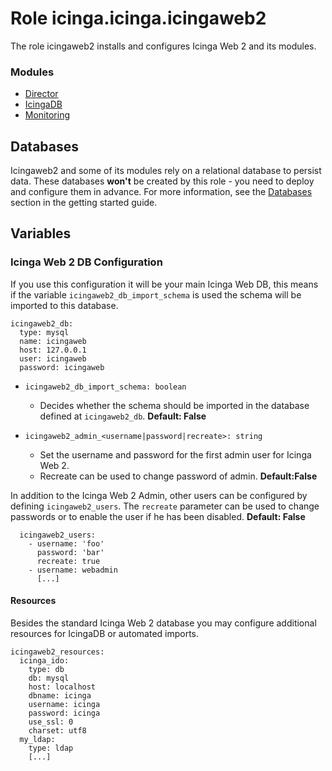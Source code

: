 # Role icinga.icinga.icingaweb2

The role icingaweb2 installs and configures Icinga Web 2 and its modules.

### Modules
* [Director](./module-director.md)
* [IcingaDB](./module-icingadb.md)
* [Monitoring](./module-monitoring.md)

## Databases

Icingaweb2 and some of its modules rely on a relational database to persist data. These databases **won't** be created by this role - you need to deploy and configure them in advance. For more information, see the [Databases](../getting-started.md#databases) section in the getting started guide.

## Variables

### Icinga Web 2 DB Configuration

If you use this configuration it will be your main Icinga Web DB, this means if the variable `icingaweb2_db_import_schema` is used the schema will be imported to this database.

```
icingaweb2_db:
  type: mysql
  name: icingaweb
  host: 127.0.0.1
  user: icingaweb
  password: icingaweb
```

* `icingaweb2_db_import_schema: boolean`
  * Decides whether the schema should be imported in the database defined at `icingaweb2_db`. **Default: False**

* `icingaweb2_admin_<username|password|recreate>: string`
  * Set the username and password for the first admin user for Icinga Web 2.
  * Recreate can be used to change password of admin. **Default:False**

In addition to the Icinga Web 2 Admin, other users can be configured by defining `icingaweb2_users`.
The `recreate` parameter can be used to change passwords or to enable the user if he has been disabled. **Default: False**
```
  icingaweb2_users:
    - username: 'foo'
      password: 'bar'
      recreate: true
    - username: webadmin
      [...]
```

#### Resources

Besides the standard Icinga Web 2 database you may configure additional resources for IcingaDB or automated imports.

```
icingaweb2_resources:
  icinga_ido:
    type: db
    db: mysql
    host: localhost
    dbname: icinga
    username: icinga
    password: icinga
    use_ssl: 0
    charset: utf8
  my_ldap:
    type: ldap
    [...]
```
